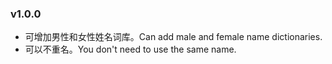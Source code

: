 ### v1.0.0

- 可增加男性和女性姓名词库。Can add male and female name dictionaries.
- 可以不重名。You don't need to use the same name.
